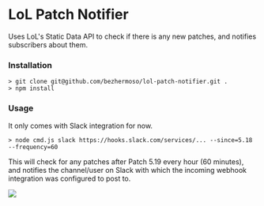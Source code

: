 # LoL Patch Notifier

Uses LoL's Static Data API to check if there is any new patches, and notifies
subscribers about them.

### Installation

```
> git clone git@github.com/bezhermoso/lol-patch-notifier.git .
> npm install
```

### Usage

It only comes with Slack integration for now.

```
> node cmd.js slack https://hooks.slack.com/services/... --since=5.18 --frequency=60
```

This will check for any patches after Patch 5.19 every hour (60 minutes), and
notifies the channel/user on Slack with which the incoming webhook integration
was configured to post to.

<img src="http://i.imgur.com/dPe3jfG.png" />
